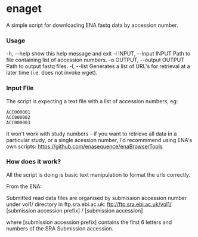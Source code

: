 # enaget
A simple script for downloading ENA fastq data by accession number.

### Usage
  -h, --help            show this help message and exit
  -i INPUT, --input INPUT
                        Path to file containing list of accession numbers.
  -o OUTPUT, --output OUTPUT
                        Path to output fastq files.
  -l, --list            Generates a list of URL's for retrieval at a later
                        time (i.e. does not invoke wget).


### Input File
The script is expecting a text file with a list of accession numbers, eg:

    ACC000001
    ACC000002
    ACC000003
    
It won't work with study numbers - if you want to retrieve all data in a particular study, or a single acession number, I'd recommmend using ENA's own scripts: https://github.com/enasequence/enaBrowserTools

### How does it work?

All the script is doing is basic text manipulation to format the urls correctly.

From the ENA:

Submitted read data files are organised by submission accession number under vol1/ directory in ftp.sra.ebi.ac.uk:
ftp://ftp.sra.ebi.ac.uk/vol1/ [submission accession prefix] / [submission accession]

where [submission accession prefix] contains the first 6 letters and numbers of the SRA Submission accession.
